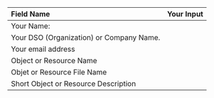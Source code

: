 
Field Name              | Your Input
:-----------------------| :----------------
Your Name:              |
Your DSO (Organization) or Company Name. |
Your email address      | 
Object or Resource Name             |
Objet or Resource File Name         |
Short Object or Resource Description|

